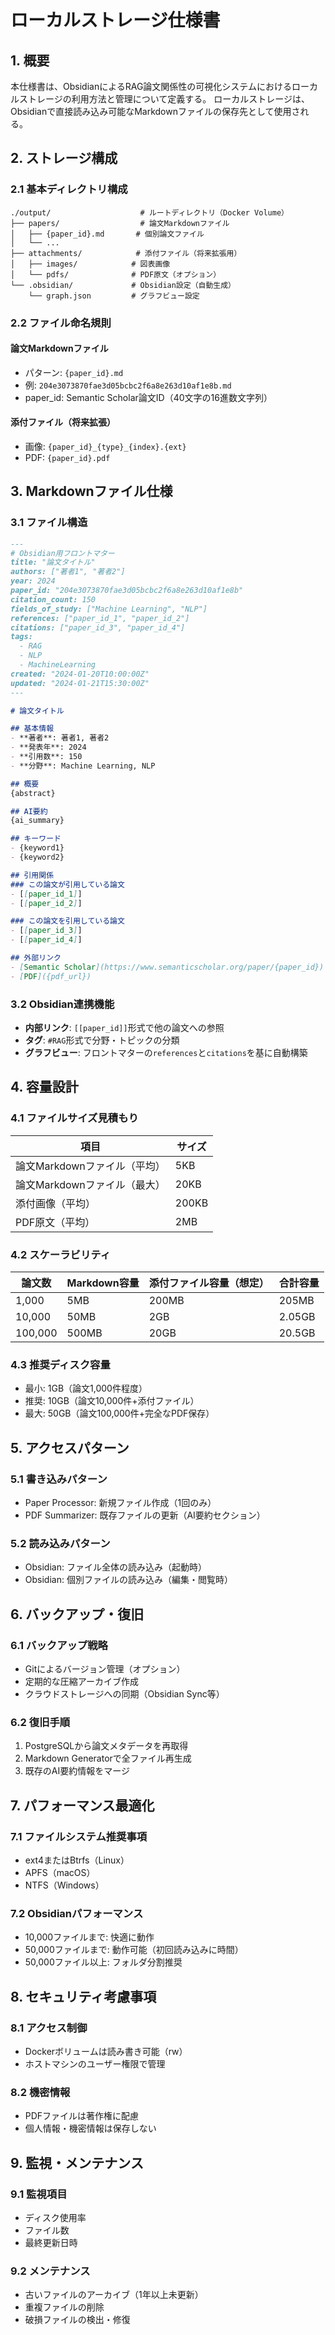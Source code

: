 # ローカルストレージ仕様書

## 1. 概要

本仕様書は、ObsidianによるRAG論文関係性の可視化システムにおけるローカルストレージの利用方法と管理について定義する。
ローカルストレージは、Obsidianで直接読み込み可能なMarkdownファイルの保存先として使用される。

## 2. ストレージ構成

### 2.1 基本ディレクトリ構成

```
./output/                    # ルートディレクトリ（Docker Volume）
├── papers/                  # 論文Markdownファイル
│   ├── {paper_id}.md       # 個別論文ファイル
│   └── ...
├── attachments/            # 添付ファイル（将来拡張用）
│   ├── images/            # 図表画像
│   └── pdfs/              # PDF原文（オプション）
└── .obsidian/             # Obsidian設定（自動生成）
    └── graph.json         # グラフビュー設定
```

### 2.2 ファイル命名規則

#### 論文Markdownファイル
- パターン: `{paper_id}.md`
- 例: `204e3073870fae3d05bcbc2f6a8e263d10af1e8b.md`
- paper_id: Semantic Scholar論文ID（40文字の16進数文字列）

#### 添付ファイル（将来拡張）
- 画像: `{paper_id}_{type}_{index}.{ext}`
- PDF: `{paper_id}.pdf`

## 3. Markdownファイル仕様

### 3.1 ファイル構造

```markdown
---
# Obsidian用フロントマター
title: "論文タイトル"
authors: ["著者1", "著者2"]
year: 2024
paper_id: "204e3073870fae3d05bcbc2f6a8e263d10af1e8b"
citation_count: 150
fields_of_study: ["Machine Learning", "NLP"]
references: ["paper_id_1", "paper_id_2"]
citations: ["paper_id_3", "paper_id_4"]
tags:
  - RAG
  - NLP
  - MachineLearning
created: "2024-01-20T10:00:00Z"
updated: "2024-01-21T15:30:00Z"
---

# 論文タイトル

## 基本情報
- **著者**: 著者1, 著者2
- **発表年**: 2024
- **引用数**: 150
- **分野**: Machine Learning, NLP

## 概要
{abstract}

## AI要約
{ai_summary}

## キーワード
- {keyword1}
- {keyword2}

## 引用関係
### この論文が引用している論文
- [[paper_id_1]]
- [[paper_id_2]]

### この論文を引用している論文
- [[paper_id_3]]
- [[paper_id_4]]

## 外部リンク
- [Semantic Scholar](https://www.semanticscholar.org/paper/{paper_id})
- [PDF]({pdf_url})
```

### 3.2 Obsidian連携機能

- **内部リンク**: `[[paper_id]]`形式で他の論文への参照
- **タグ**: `#RAG`形式で分野・トピックの分類
- **グラフビュー**: フロントマターの`references`と`citations`を基に自動構築

## 4. 容量設計

### 4.1 ファイルサイズ見積もり

| 項目 | サイズ |
|------|--------|
| 論文Markdownファイル（平均） | 5KB |
| 論文Markdownファイル（最大） | 20KB |
| 添付画像（平均） | 200KB |
| PDF原文（平均） | 2MB |

### 4.2 スケーラビリティ

| 論文数 | Markdown容量 | 添付ファイル容量（想定） | 合計容量 |
|--------|--------------|------------------------|----------|
| 1,000 | 5MB | 200MB | 205MB |
| 10,000 | 50MB | 2GB | 2.05GB |
| 100,000 | 500MB | 20GB | 20.5GB |

### 4.3 推奨ディスク容量

- 最小: 1GB（論文1,000件程度）
- 推奨: 10GB（論文10,000件+添付ファイル）
- 最大: 50GB（論文100,000件+完全なPDF保存）

## 5. アクセスパターン

### 5.1 書き込みパターン
- Paper Processor: 新規ファイル作成（1回のみ）
- PDF Summarizer: 既存ファイルの更新（AI要約セクション）

### 5.2 読み込みパターン
- Obsidian: ファイル全体の読み込み（起動時）
- Obsidian: 個別ファイルの読み込み（編集・閲覧時）

## 6. バックアップ・復旧

### 6.1 バックアップ戦略
- Gitによるバージョン管理（オプション）
- 定期的な圧縮アーカイブ作成
- クラウドストレージへの同期（Obsidian Sync等）

### 6.2 復旧手順
1. PostgreSQLから論文メタデータを再取得
2. Markdown Generatorで全ファイル再生成
3. 既存のAI要約情報をマージ

## 7. パフォーマンス最適化

### 7.1 ファイルシステム推奨事項
- ext4またはBtrfs（Linux）
- APFS（macOS）
- NTFS（Windows）

### 7.2 Obsidianパフォーマンス
- 10,000ファイルまで: 快適に動作
- 50,000ファイルまで: 動作可能（初回読み込みに時間）
- 50,000ファイル以上: フォルダ分割推奨

## 8. セキュリティ考慮事項

### 8.1 アクセス制御
- Dockerボリュームは読み書き可能（rw）
- ホストマシンのユーザー権限で管理

### 8.2 機密情報
- PDFファイルは著作権に配慮
- 個人情報・機密情報は保存しない

## 9. 監視・メンテナンス

### 9.1 監視項目
- ディスク使用率
- ファイル数
- 最終更新日時

### 9.2 メンテナンス
- 古いファイルのアーカイブ（1年以上未更新）
- 重複ファイルの削除
- 破損ファイルの検出・修復